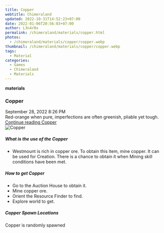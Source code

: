 ```yaml
---
title: Copper
webtitle: Chimeraland
updated: 2022-10-31T14:52:23+07:00
date: 2022-01-06T20:56:03+07:00
author: L3n4r0x
permalink: /chimeraland/materials/copper.html
photos:
  - /chimeraland/materials/copper/copper.webp
thumbnail: /chimeraland/materials/copper/copper.webp
tags:
  - Material
categories:
  - Games
  - Chimeraland
  - Materials
---
```


<section id="bootstrap-wrapper"><link rel="stylesheet" href="https://cdn.statically.io/gh/dimaslanjaka/Web-Manajemen/40ac3225/css/bootstrap-4.5-wrapper.css"/><div class="row g-0 border rounded overflow-hidden flex-md-row mb-4 shadow-sm position-relative"><div class="col p-4 d-flex flex-column position-static"><strong class="d-inline-block mb-2 text-success">materials</strong><h3 class="mb-0">Copper</h3><div class="mb-1 text-muted">September 28, 2022 8:26 PM</div><div class="mb-2 border p-1">Red-orange when pure, imperfections are often greenish, pliable yet tough.</div><a href="#" class="stretched-link d-none">Continue reading Copper</a></div><div class="col-auto d-none d-lg-block"><img src="/chimeraland/materials/copper/copper.webp" alt="Copper"/></div></div><div class="row"><div class="col-lg-6 col-12 mb-2"><div class="card"><div class="card-body"><h5 class="card-title">What is the use of the Copper</h5><div class="card-text"><ul><li>Westmount is rich in copper ore. To obtain this item, mine copper. It can be used for Creation. There is a chance to obtain it when Mining skill conditions have been met.</li></ul></div></div></div></div><div class="col-lg-6 col-12 mb-2"><div class="card"><div class="card-body"><h5 class="card-title">How to get Copper</h5><div class="card-text"><ul><li>Go to the Auction House to obtain it.</li><li>Mine copper ore.</li><li>Orient the Resource Finder to find.</li><li>Explore world to get.</li></ul></div></div></div></div><div class="col-12 mb-2"><h5>Copper Spawn Locations</h5><p>Copper is randomly spawned</p></div></div></section>